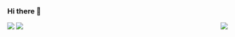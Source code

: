 ### Hi there 👋

<img src="https://tenor.com/view/anime-happy-excited-smile-gif-5723668" align="right"></img>
<a href="https://www.linkedin.com/in/ankush-singh-3058b61a7/" target="_blank"><img src="https://img.icons8.com/color/96/000000/linkedin-2.png"/></a>
<a href="https://inyuusha975.netlify.app/" target="_blank"><img src="https://img.icons8.com/fluent/96/000000/portfolio.png"/></a>
